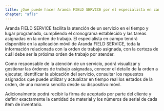 ```yaml
---
title: ¿Qué puede hacer Aranda FIELD SERVICE por el especialista en campo?
chapter: "afls"
---
```


Aranda FIELD SERVICE facilita la atención de un servicio en el tiempo y lugar programado, cumpliendo el cronograma establecido y las tareas asignadas en la orden de trabajo. El especialista en campo tendrá disponible en la aplicación móvil de Aranda FIELD SERVICE, toda la información relacionada con la orden de trabajo asignada, con la certeza de cuál debe ser la próxima orden de trabajo por atender.

Como responsable de la atención de un servicio, podrá visualizar y gestionar las órdenes de trabajo asignadas, conocer el detalle de la orden a ejecutar, identificar la ubicación del servicio, consultar los repuestos asignados que puede utilizar y actualizar en tiempo real los estados de la orden, de una manera sencilla desde su dispositivo móvil.

Adicionalmente podrá recibir la firma de aceptado por parte del cliente y definir exactamente la cantidad de material y los números de serial de cada ítem de inventario.
